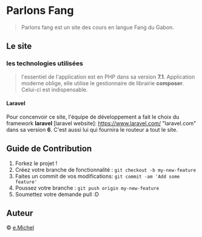 # Parlons Fang

> Parlons fang est un site des cours en langue Fang du Gabon.

## Le site

### les technologies utilisées

> l'essentiel de l'application est en PHP dans sa version **7.1**. Application moderne oblige, elle utilise le gestionnaire de librairie **composer**. Celui-ci est indispensable.

#### Laravel
Pour concenvoir ce site, l'équipe de développement a fait le choix du framework **laravel** [laravel website]: https://www.laravel.com/ "laravel.com"  dans sa version **6**. C'est aussi lui qui fournira le routeur a tout le site.


## Guide de Contribution

1.  Forkez le projet !
2.  Créez votre branche de fonctionnalité :  `git checkout -b my-new-feature`
3. Faites un commit de vos modifications:  `git commit -am 'Add some feature'`
4.  Poussez votre branche :  `git push origin my-new-feature`
5.  Soumettez votre demande pull :D

## [](https://github.com/emicheldev) Auteur

©  [e.Michel](https://emichel.dev/)


<!--stackedit_data:
eyJkaXNjdXNzaW9ucyI6eyJvWExRdTAxaVhwVEpIdlRKIjp7In
N0YXJ0IjoxMjMsImVuZCI6MzAxLCJ0ZXh0IjoiPiBsJ2Vzc2Vu
dGllbCBkZSBsJ2FwcGxpY2F0aW9uIGVzdCBlbiBQSFAgZGFucy
BzYSB2ZXJzaW9uICoqNy4xKiouIEFwcGxpY2F0aW9u4oCmIn19
LCJjb21tZW50cyI6eyIyczNWN1hxNzQ2VXVMOThKIjp7ImRpc2
N1c3Npb25JZCI6Im9YTFF1MDFpWHBUSkh2VEoiLCJzdWIiOiJn
bzoxMTI2Mjc2MjQxOTc0MzIwMjQ5NjYiLCJ0ZXh0IjoiVG91dG
Vmb2lzIHZvdXMgcG91dmV6IGJvc3NlciBhdmVjIGR1IHBocCA3
LjQiLCJjcmVhdGVkIjoxNTc4NDg2NjcwMTE1fSwiazZ6bmRvbT
RWM1FCRmFINiI6eyJkaXNjdXNzaW9uSWQiOiJvWExRdTAxaVhw
VEpIdlRKIiwic3ViIjoiZ286MTEyNjI3NjI0MTk3NDMyMDI0OT
Y2IiwidGV4dCI6IkJpZW4gcmXDp3UiLCJjcmVhdGVkIjoxNTc4
NDg2Njg5NjAxfX0sImhpc3RvcnkiOlstMTcyMTg0MzM2NCwtMT
E0ODY0MjIyOSw1MjgwNzQ4ODksLTE4NzcyMjAwMTksNTE2NTk3
MzUxLDgwNzM1OTA5N119
-->